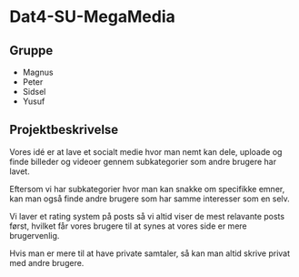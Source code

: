# Dat4-SU-MegaMedia

## Gruppe

- Magnus
- Peter
- Sidsel
- Yusuf

## Projektbeskrivelse

Vores idé er at lave et socialt medie hvor man nemt kan dele, uploade og finde billeder og videoer gennem subkategorier som andre brugere har lavet.

Eftersom vi har subkategorier hvor man kan snakke om specifikke emner, kan man også finde andre brugere som har samme interesser som en selv.

Vi laver et rating system på posts så vi altid viser de mest relavante posts først, hvilket får vores brugere til at synes at vores side er mere brugervenlig.

Hvis man er mere til at have private samtaler, så kan man altid skrive privat med andre brugere.
